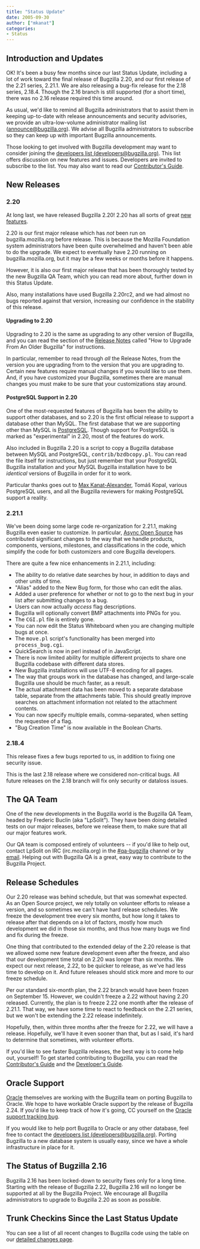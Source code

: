 ```yaml
---
title: "Status Update"
date: 2005-09-30
author: ["mkanat"]
categories:
- Status
---
```


## Introduction and Updates

OK! It's been a busy few months since our last Status Update, including a lot of work toward the final release of Bugzilla 2.20, and our first release of the 2.21 series, 2.21.1\. We are also releasing a bug-fix release for the 2.18 series, 2.18.4\. Though the 2.16 branch is still supported (for a short time), there was no 2.16 release required this time around.

As usual, we'd like to remind all Bugzilla administrators that to assist them in keeping up-to-date with release announcements and security advisories, we provide an ultra-low-volume administrator mailing list ([announce@bugzilla.org](https://lists.bugzilla.org/cgi-bin/mj_wwwusr?func=lists-full-long&extra=announce)). We advise all Bugzilla administrators to subscribe so they can keep up with important Bugzilla announcements.

Those looking to get involved with Bugzilla development may want to consider joining the [developers list (developers@bugzilla.org)](https://lists.bugzilla.org/cgi-bin/mj_wwwusr?func=lists-long-full&extra=developers). This list offers discussion on new features and issues. Developers are invited to subscribe to the list. You may also want to read our [Contributor's Guide](https://www.bugzilla.org/docs/contributor.html).

## New Releases

### 2.20

At long last, we have released Bugzilla 2.20! 2.20 has all sorts of great [new features](/releases/2.20/).

2.20 is our first major release which has _not_ been run on bugzilla.mozilla.org before release. This is because the Mozilla Foundation system administrators have been quite overwhelmed and haven't been able to do the upgrade. We expect to eventually have 2.20 running on bugzilla.mozilla.org, but it may be a few weeks or months before it happens.

However, it is also our first major release that has been thoroughly tested by the new Bugzilla QA Team, which you can read more about, further down in this Status Update.

Also, many installations have used Bugzilla 2.20rc2, and we had almost no bugs reported against that version, increasing our confidence in the stability of this release.

#### Upgrading to 2.20

Upgrading to 2.20 is the same as upgrading to any other version of Bugzilla, and you can read the section of the [Release Notes](/releases/2.20/) called "How to Upgrade From An Older Bugzilla" for instructions.

In particular, remember to read through _all_ the Release Notes, from the version you are upgrading from to the version that you are upgrading to. Certain new features require manual changes if you would like to use them. And, if you have customized your Bugzilla, sometimes there are manual changes you must make to be sure that your customizations stay around.

#### PostgreSQL Support in 2.20

One of the most-requested features of Bugzilla has been the ability to support other databases, and so 2.20 is the first official release to support a database other than MySQL. The first database that we are supporting other than MySQL is [PostgreSQL](http://www.postgresql.org/). Though support for PostgreSQL is marked as "experimental" in 2.20, most of the features do work.

Also included in Bugzilla 2.20 is a script to copy a Bugzilla database between MySQL and PostgreSQL, <kbd>contrib/bzdbcopy.pl</kbd>. You can read the file itself for instructions, but just remember that your PostgreSQL Bugzilla installation and your MySQL Bugzilla installation have to be _identical_ versions of Bugzilla in order for it to work.

Particular thanks goes out to [Max Kanat-Alexander](http://www.everythingsolved.com/), Tomáš Kopal, various PostgreSQL users, and all the Bugzilla reviewers for making PostgreSQL support a reality.

### 2.21.1

We've been doing some large code re-organization for 2.21.1, making Bugzilla even easier to customize. In particular, [Async Open Source](http://www.async.com.br/) has contributed significant changes to the way that we handle products, components, versions, milestones, and classifications in the code, which simplify the code for both customizers and core Bugzilla developers.

There are quite a few nice enhancements in 2.21.1, including:

*   The ability to do relative date searches by hour, in addition to days and other units of time.
*   "Alias" added to the New Bug form, for those who can edit the alias.
*   Added a user preference for whether or not to go to the next bug in your list after submitting changes to a bug.
*   Users can now actually _access_ flag descriptions.
*   Bugzilla will optionally convert BMP attachments into PNGs for you.
*   The <kbd>CGI.pl</kbd> file is entirely gone.
*   You can now edit the Status Whiteboard when you are changing multiple bugs at once.
*   The <kbd>move.pl</kbd> script's functionality has been merged into <kbd>process_bug.cgi</kbd>.
*   QuickSearch is now in perl instead of in JavaScript.
*   There is now limited ability for multiple different projects to share one Bugzilla codebase with different data stores.
*   New Bugzilla installations will use UTF-8 encoding for all pages.
*   The way that groups work in the database has changed, and large-scale Bugzilla use should be much faster, as a result.
*   The actual attachment data has been moved to a separate database table, separate from the attachments table. This should greatly improve searches on attachment information not related to the attachment contents.
*   You can now specify multiple emails, comma-separated, when setting the requestee of a flag.
*   "Bug Creation Time" is now available in the Boolean Charts.

### 2.18.4

This release fixes a few bugs reported to us, in addition to fixing one security issue.

This is the last 2.18 release where we considered non-critical bugs. All future releases on the 2.18 branch will fix only security or dataloss issues.

## The QA Team

One of the new developments in the Bugzilla world is the Bugzilla QA Team, headed by Frederic Buclin (aka "LpSolit"). They have been doing detailed tests on our major releases, before we release them, to make sure that all our major features work.

Our QA team is composed entirely of volunteers -- if you'd like to help out, contact LpSolit on IRC (irc.mozilla.org) in the [#qa-bugzilla](irc://irc.mozilla.org/qa-bugzilla) channel or by [email](mailto:LpSolit@gmail.com). Helping out with Bugzilla QA is a great, easy way to contribute to the Bugzilla Project.

## Release Schedules

Our 2.20 release was behind schedule, but that was somewhat expected. As an Open Source project, we rely totally on volunteer efforts to release a version, and so sometimes we can't have hard release schedules. We freeze the development tree every six months, but how long it takes to release after that depends on a lot of factors, mostly how much development we did in those six months, and thus how many bugs we find and fix during the freeze.

One thing that contributed to the extended delay of the 2.20 release is that we allowed some new feature development even after the freeze, and also that our development time total on 2.20 was longer than six months. We expect our next release, 2.22, to be quicker to release, as we've had less time to develop on it. And future releases should stick more and more to our freeze schedule.

Per our standard six-month plan, the 2.22 branch would have been frozen on September 15\. However, we couldn't freeze a 2.22 without having 2.20 released. Currently, the plan is to freeze 2.22 one month after the release of 2.21.1\. That way, we have some time to react to feedback on the 2.21 series, but we won't be extending the 2.22 release indefinitely.

Hopefully, then, within three months after the freeze for 2.22, we will have a release. Hopefully, we'll have it even sooner than that, but as I said, it's hard to determine that sometimes, with volunteer efforts.

If you'd like to see faster Bugzilla releases, the best way is to come help out, yourself! To get started contributing to Bugzilla, you can read the [Contributor's Guide](/docs/contributor.html) and the [Developer's Guide](/docs/developer.html).

## Oracle Support

[Oracle](http://www.oracle.com/) themselves are working with the Bugzilla team on porting Bugzilla to Oracle. We hope to have workable Oracle support by the release of Bugzilla 2.24\. If you'd like to keep track of how it's going, CC yourself on the [Oracle support tracking bug](https://bugzilla.mozilla.org/show_bug.cgi?id=bz-oracle).

If you would like to help port Bugzilla to Oracle or any other database, feel free to contact the [developers list (developers@bugzilla.org)](https://lists.bugzilla.org/cgi-bin/mj_wwwusr?func=lists-long-full&extra=developers). Porting Bugzilla to a new database system is usually easy, since we have a whole infrastructure in place for it.

## The Status of Bugzilla 2.16

Bugzilla 2.16 has been locked-down to security fixes only for a long time. Starting with the release of Bugzilla 2.22, Bugzilla 2.16 will no longer be supported at all by the Bugzilla Project. We encourage all Bugzilla administrators to upgrade to Bugzilla 2.20 as soon as possible.

## Trunk Checkins Since the Last Status Update

You can see a list of all recent changes to Bugzilla code using the table on our [detailed changes page](https://github.com/bugzilla/bugzilla/compare/).

